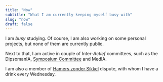 ```yaml
---
title: "Now"
subtitle: "What I am currently keeping myself busy with"
slug: "now"
draft: false
---
```


I am _busy_ studying. 
Of course, I am also working on some personal projects, but none of them are currently public. 

Next to that, I am active in couple of Inter-_Actief_ committees, such as the  DipsomanIA, [Symposium Committee](https://symposiumzephyrus.nl/) and MedIA. 

I am also a member of [Hamers zonder Sikkel](https://zondersikkel.nl) dispute, with whom I have a drink every Wednesday. 
